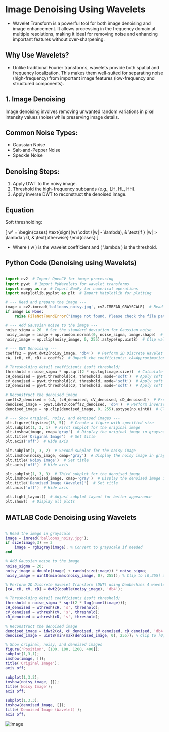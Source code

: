 # Image Denoising Using Wavelets

- Wavelet Transform is a powerful tool for both image denoising and image enhancement. It allows processing in the frequency domain at multiple resolutions, making it ideal for removing noise and enhancing important features without over-sharpening.

## Why Use Wavelets?

- Unlike traditional Fourier transforms, wavelets provide both spatial and frequency localization. This makes them well-suited for separating noise (high-frequency) from important image features (low-frequency and structured components).

## 1. Image Denoising

Image denoising involves removing unwanted random variations in pixel intensity values (noise) while preserving image details.

## Common Noise Types:
- Gaussian Noise
- Salt-and-Pepper Noise
- Speckle Noise

## Denoising Steps:

1. Apply DWT to the noisy image.
2. Threshold the high-frequency subbands (e.g., LH, HL, HH).
3. Apply inverse DWT to reconstruct the denoised image.

## Equation

Soft thresholding:

\[
w' = \begin{cases}
\text{sign}(w) \cdot (|w| - \lambda), & \text{if } |w| > \lambda \\
0, & \text{otherwise}
\end{cases}
\]

- Where \( w \) is the wavelet coefficient and \( \lambda \) is the threshold.


## Python Code (Denoising using Wavelets)

```python

import cv2  # Import OpenCV for image processing
import pywt  # Import PyWavelets for wavelet transforms
import numpy as np  # Import NumPy for numerical operations
import matplotlib.pyplot as plt  # Import Matplotlib for plotting

# --- Read and prepare the image ---
image = cv2.imread('balloons_noisy.jpg', cv2.IMREAD_GRAYSCALE)  # Read the image in grayscale mode
if image is None:
    raise FileNotFoundError("Image not found. Please check the file path.")  # Raise error if image is not found

# --- Add Gaussian noise to the image ---
noise_sigma = 20  # Set the standard deviation for Gaussian noise
noisy_image = image + np.random.normal(0, noise_sigma, image.shape)  # Add Gaussian noise to the image
noisy_image = np.clip(noisy_image, 0, 255).astype(np.uint8)  # Clip values to valid range and convert to uint8

# --- DWT Denoising ---
coeffs2 = pywt.dwt2(noisy_image, 'db4')  # Perform 2D Discrete Wavelet Transform using Daubechies 4 wavelet
cA, (cH, cV, cD) = coeffs2  # Unpack the coefficients: cA=Approximation, cH=Horizontal, cV=Vertical, cD=Diagonal

# Thresholding detail coefficients (soft threshold)
threshold = noise_sigma * np.sqrt(2 * np.log(image.size))  # Calculate threshold value for denoising
cH_denoised = pywt.threshold(cH, threshold, mode='soft')  # Apply soft thresholding to horizontal details
cV_denoised = pywt.threshold(cV, threshold, mode='soft')  # Apply soft thresholding to vertical details
cD_denoised = pywt.threshold(cD, threshold, mode='soft')  # Apply soft thresholding to diagonal details

# Reconstruct the denoised image
coeffs2_denoised = (cA, (cH_denoised, cV_denoised, cD_denoised))  # Prepare the denoised coefficients
denoised_image = pywt.idwt2(coeffs2_denoised, 'db4')  # Perform inverse DWT to reconstruct the image
denoised_image = np.clip(denoised_image, 0, 255).astype(np.uint8)  # Clip values and convert to uint8

# --- Show original, noisy, and denoised images ---
plt.figure(figsize=(15, 5))  # Create a figure with specified size
plt.subplot(1, 3, 1)  # First subplot for the original image
plt.imshow(image, cmap='gray')  # Display the original image in grayscale
plt.title('Original Image')  # Set title
plt.axis('off')  # Hide axis

plt.subplot(1, 3, 2)  # Second subplot for the noisy image
plt.imshow(noisy_image, cmap='gray')  # Display the noisy image in grayscale
plt.title('Noisy Image')  # Set title
plt.axis('off')  # Hide axis

plt.subplot(1, 3, 3)  # Third subplot for the denoised image
plt.imshow(denoised_image, cmap='gray')  # Display the denoised image in grayscale
plt.title('Denoised Image (Wavelet)')  # Set title
plt.axis('off')  # Hide axis

plt.tight_layout()  # Adjust subplot layout for better appearance
plt.show()  # Display all plots

```
## MATLAB Code Denoising using Wavelets 

```matlab

% Read the image in grayscale
image = imread('balloons_noisy.jpg');
if size(image,3) == 3
    image = rgb2gray(image); % Convert to grayscale if needed
end

% Add Gaussian noise to the image
noise_sigma = 20;
noisy_image = double(image) + randn(size(image)) * noise_sigma;
noisy_image = uint8(min(max(noisy_image, 0), 255)); % Clip to [0,255] and convert to uint8

% Perform 2D Discrete Wavelet Transform (DWT) using Daubechies 4 wavelet
[cA, cH, cV, cD] = dwt2(double(noisy_image), 'db4');

% Thresholding detail coefficients (soft threshold)
threshold = noise_sigma * sqrt(2 * log(numel(image)));
cH_denoised = wthresh(cH, 's', threshold);
cV_denoised = wthresh(cV, 's', threshold);
cD_denoised = wthresh(cD, 's', threshold);

% Reconstruct the denoised image
denoised_image = idwt2(cA, cH_denoised, cV_denoised, cD_denoised, 'db4');
denoised_image = uint8(min(max(denoised_image, 0), 255)); % Clip to [0,255] and convert to uint8

% Show original, noisy, and denoised images
figure('Position', [100, 100, 1200, 400]);
subplot(1,3,1);
imshow(image, []);
title('Original Image');
axis off;

subplot(1,3,2);
imshow(noisy_image, []);
title('Noisy Image');
axis off;

subplot(1,3,3);
imshow(denoised_image, []);
title('Denoised Image (Wavelet)');
axis off;

```

![Image](photows/ImageDenoising1.png)
